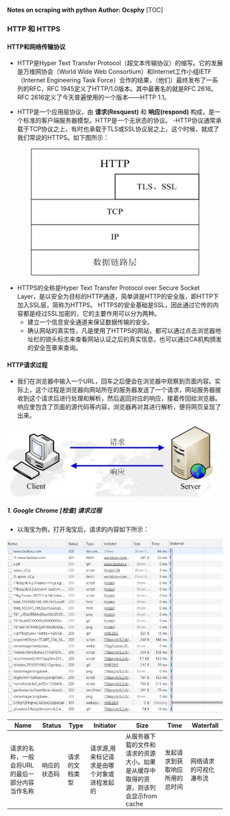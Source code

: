 
**Notes on scraping with python**
**Author: Ocsphy**
[TOC]

### HTTP 和 HTTPS

#### HTTP和网络传输协议
- HTTP是Hyper Text Transfer Protocol（超文本传输协议）的缩写。它的发展是万维网协会（World Wide Web Consortium）和Internet工作小组IETF（Internet Engineering Task Force）合作的结果，（他们）最终发布了一系列的RFC，RFC 1945定义了HTTP/1.0版本。其中最著名的就是RFC 2616。RFC 2616定义了今天普遍使用的一个版本——HTTP 1.1。

- HTTP是一个应用层协议，由 **请求(Resquest)** 和 **响应(respond)** 构成，是一个标准的客户端服务器模型。HTTP是一个无状态的协议。
-HTTP协议通常承载于TCP协议之上，有时也承载于TLS或SSL协议层之上，这个时候，就成了我们常说的HTTPS。如下图所示：
<div align="center"><img src="pic\TCP-IP.jpg"></div>

- HTTPS的全称是Hyper Text Transfer Protocol over Secure Socket Layer，是以安全为目标的HTTP通道，简单讲是HTTP的安全版，即HTTP下加入SSL层，简称为HTTPS。
HTTPS的安全基础是SSL，因此通过它传的内容都是经过SSL加密的，它的主要作用可以分为两种。
  * 建立一个信息安全通道来保证数据传输的安全。
  * 确认网站的真实性，凡是使用了HTTPS的网站，都可以通过点击浏览器地址栏的锁头标志来查看网站认证之后的真实信息，也可以通过CA机构颁发的安全签章来查询。

#### HTTP请求过程
- 我们在浏览器中输入一个URL，回车之后便会在浏览器中观察到页面内容。实际上，这个过程是浏览器向网站所在的服务器发送了一个请求，网站服务器接收到这个请求后进行处理和解析，然后返回对应的响应，接着传回给浏览器。响应里包含了页面的源代码等内容，浏览器再对其进行解析，便将网页呈现了出来。
<div align="center"><img src="pic\requestProcess.jpg"></div>

 ##### 1. Google Chrome [检查] 请求过程
 - 以淘宝为例，打开淘宝后，请求的内容如下所示：
 <div align="center"><img src="pic\Chrome.png"></div>

Name |Status |Type |Initiator |Size |Time |Waterfall
--- | --- | --- | --- | --- | --- | --- |
请求的名称，一般会将URL的最后一部分内容当作名称 | 响应的状态码| 请求的文档类型 | 请求源,用来标记请求是由哪个对象或进程发起的 | 从服务器下载的文件和请求的资源大小。如果是从缓存中取得的资源，则该列会显示from cache |发起请求到获取响应所用的总时间 |网络请求的可视化瀑布流


  
